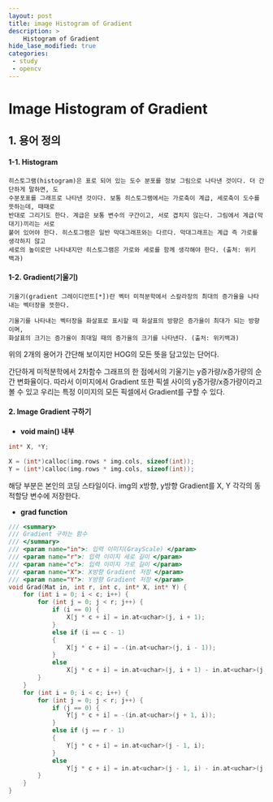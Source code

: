 ```yaml
---
layout: post
title: image Histogram of Gradient
description: >
    Histogram of Gradient
hide_lase_modified: true
categories:
 - study
 - opencv
---
```


# Image Histogram of Gradient

## 1. 용어 정의

#### 1-1. Histogram
```
히스토그램(histogram)은 표로 되어 있는 도수 분포를 정보 그림으로 나타낸 것이다. 더 간단하게 말하면, 도
수분포표를 그래프로 나타낸 것이다. 보통 히스토그램에서는 가로축이 계급, 세로축이 도수를 뜻하는데, 때때로
반대로 그리기도 한다. 계급은 보통 변수의 구간이고, 서로 겹치지 않는다. 그림에서 계급(막대기)끼리는 서로
붙어 있어야 한다. 히스토그램은 일반 막대그래프와는 다르다. 막대그래프는 계급 즉 가로를 생각하지 않고
세로의 높이로만 나타내지만 히스토그램은 가로와 세로를 함께 생각해야 한다. (출처: 위키 백과)
```

#### 1-2. Gradient(기울기)
```
기울기(gradient 그레이디언트[*])란 벡터 미적분학에서 스칼라장의 최대의 증가율을 나타내는 벡터장을 뜻한다.

기울기를 나타내는 벡터장을 화살표로 표시할 때 화살표의 방향은 증가율이 최대가 되는 방향이며,
화살표의 크기는 증가율이 최대일 때의 증가율의 크기를 나타낸다. (출처: 위키백과)
```

위의 2개의 용어가 간단해 보이지만 HOG의 모든 뜻을 담고있는 단어다.

간단하게 미적분학에서 2차함수 그래프의 한 점에서의 기울기는 y증가량/x증가량의 순간 변화율이다.
따라서 이미지에서 Gradient 또한 픽셀 사이의 y증가량/x증가량이라고 볼 수 있고 우리는
특정 이미지의 모든 픽셀에서 Gradient를 구할 수 있다.

#### 2. Image Gradient 구하기
* __void main() 내부__
~~~cpp
int* X, *Y;

X = (int*)calloc(img.rows * img.cols, sizeof(int));
Y = (int*)calloc(img.rows * img.cols, sizeof(int));
~~~
해당 부분은 본인의 코딩 스타일이다. img의 x방향, y방향 Gradient를 X, Y 각각의 동적할당 변수에 저장한다.


* __grad function__
~~~cpp
/// <summary>
/// Gradient 구하는 함수
/// </summary>
/// <param name="in">: 입력 이미지(GrayScale) </param>
/// <param name="r">: 입력 이미지 세로 길이 </param>
/// <param name="c">: 입력 이미지 가로 길이 </param>
/// <param name="X">: X방향 Gradient 저장 </param>
/// <param name="Y">: Y방향 Gradient 저장 </param>
void Grad(Mat in, int r, int c, int* X, int* Y) {
	for (int i = 0; i < c; i++) {
		for (int j = 0; j < r; j++) {
			if (i == 0) {
				X[j * c + i] = in.at<uchar>(j, i + 1);
			}
			else if (i == c - 1)
			{
				X[j * c + i] = -(in.at<uchar>(j, i - 1));
			}
			else
				X[j * c + i] = in.at<uchar>(j, i + 1) - in.at<uchar>(j, i - 1);
		}
	}
	for (int i = 0; i < c; i++) {
		for (int j = 0; j < r; j++) {
			if (j == 0) {
				Y[j * c + i] = -(in.at<uchar>(j + 1, i));
			}
			else if (j == r - 1)
			{
				Y[j * c + i] = in.at<uchar>(j - 1, i);
			}
			else
				Y[j * c + i] = in.at<uchar>(j - 1, i) - in.at<uchar>(j + 1, i);
		}
	}
}
~~~
